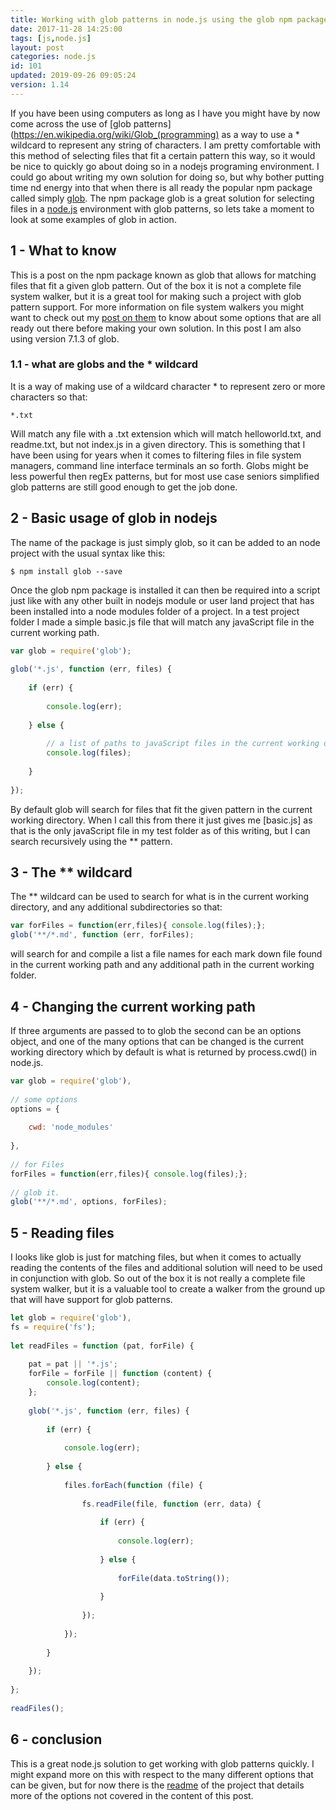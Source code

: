 ```yaml
---
title: Working with glob patterns in node.js using the glob npm package
date: 2017-11-28 14:25:00
tags: [js,node.js]
layout: post
categories: node.js
id: 101
updated: 2019-09-26 09:05:24
version: 1.14
---
```


If you have been using computers as long as I have you might have by now come across the use of [glob patterns](https://en.wikipedia.org/wiki/Glob_(programming) as a way to use a \* wildcard to represent any string of characters. I am pretty comfortable with this method of selecting files that fit a certain pattern this way, so it would be nice to quickly go about doing so in a nodejs programing environment. I could go about writing my own solution for doing so, but why bother putting time nd energy into that when there is all ready the popular npm package called simply [glob](
https://www.npmjs.com/package/glob). The npm package glob is a great solution for selecting files in a [node.js](https://nodejs.org/en/) environment with glob patterns, so lets take a moment to look at some examples of glob in action.

<!-- more -->

## 1 - What to know

This is a post on the npm package known as glob that allows for matching files that fit a given glob pattern. Out of the box it is not a complete file system walker, but it is a great tool for making such a project with glob pattern support. For more information on file system walkers you might want to check out my [post on them](/2018/07/20/nodejs-ways-to-walk-a-file-system/) to know about some options that are all ready out there before making your own solution. In this post I am also using version 7.1.3 of glob.

### 1.1 - what are globs and the \* wildcard

It is a way of making use of a wildcard character \* to represent zero or more characters so that:

```
*.txt
```

Will match any file with a .txt extension which will match helloworld.txt, and readme.txt, but not index.js in a given directory. This is something that I have been using for years when it comes to filtering files in file system managers, command line interface terminals an so forth. Globs might be less powerful then regEx patterns, but for most use case seniors simplified glob patterns are still good enough to get the job done.

## 2 - Basic usage of glob in nodejs

The name of the package is just simply glob, so it can be added to an node project with the usual syntax like this:

```
$ npm install glob --save
```

Once the glob npm package is installed it can then be required into a script just like with any other built in nodejs module or user land project that has been installed into a node modules folder of a project. In a test project folder I made a simple basic.js file that will match any javaScript file in the current working path.

```js
var glob = require('glob');
 
glob('*.js', function (err, files) {
 
    if (err) {
 
        console.log(err);
 
    } else {
 
        // a list of paths to javaScript files in the current working directory
        console.log(files);
 
    }
 
});
```

By default glob will search for files that fit the given pattern in the current working directory. When I call this from there it just gives me \[basic.js\] as that is the only javaScript file in my test folder as of this writing, but I can search recursively using the \*\* pattern.

## 3 - The ** wildcard

The ** wildcard can be used to search for what is in the current working directory, and any additional subdirectories so that:

```js
var forFiles = function(err,files){ console.log(files);};
glob('**/*.md', function (err, forFiles);
```

will search for and compile a list a file names for each mark down file found in the current working path and any additional path in the current working folder.

## 4 - Changing the current working path

If three arguments are passed to to glob the second can be an options object, and one of the many options that can be changed is the current working directory which by default is what is returned by process.cwd() in node.js.

```js
var glob = require('glob'),
 
// some options
options = {
 
    cwd: 'node_modules'
 
},
 
// for Files
forFiles = function(err,files){ console.log(files);};
 
// glob it.
glob('**/*.md', options, forFiles);
```

## 5 - Reading files

I looks like glob is just for matching files, but when it comes to actually reading the contents of the files and additional solution will need to be used in conjunction with glob. So out of the box it is not really a complete file system walker, but it is a valuable tool to create a walker from the ground up that will have support for glob patterns.

```js
let glob = require('glob'),
fs = require('fs');
 
let readFiles = function (pat, forFile) {
 
    pat = pat || '*.js';
    forFile = forFile || function (content) {
        console.log(content);
    };
 
    glob('*.js', function (err, files) {
 
        if (err) {
 
            console.log(err);
 
        } else {
 
            files.forEach(function (file) {
 
                fs.readFile(file, function (err, data) {
 
                    if (err) {
 
                        console.log(err);
 
                    } else {
 
                        forFile(data.toString());
 
                    }
 
                });
 
            });
 
        }
 
    });
 
};
 
readFiles();
```

## 6 - conclusion

This is a great node.js solution to get working with glob patterns quickly. I might expand more on this with respect to the many different options that can be given, but for now there is the [readme](https://github.com/isaacs/node-glob/blob/master/README.md) of the project that details more of the options not covered in the content of this post.